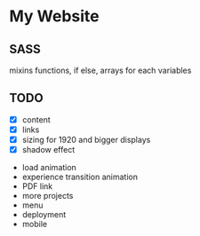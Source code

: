 # My Website
## SASS
mixins
functions, if else, arrays for each
variables

## TODO
- [x] content
- [x] links
- [x] sizing for 1920 and bigger displays
- [x] shadow effect
- load animation
- experience transition animation
- PDF link
- more projects
- menu
- deployment
- mobile
